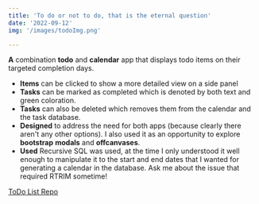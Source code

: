```yaml
---
title: 'To do or not to do, that is the eternal question'
date: '2022-09-12'
img: '/images/todoImg.png'

---
```


**A** combination **todo** and **calendar** app that displays todo items on their targeted completion days. 
- **Items** can be clicked to show a more detailed view on a side panel 
- **Tasks** can be marked as completed which is denoted by both text and green coloration. 
- **Tasks** can also be deleted which removes them from the calendar and the task database. 
- **Designed** to address the need for both apps (because clearly there aren't any other options). I also used it as an opportunity to explore **bootstrap** **modals** and **offcanvases**.
- **Used** Recursive SQL was used, at the time I only understood it well enough to manipulate it to the start and end dates that I wanted for generating a calendar in the database. Ask me about the issue that required RTRIM sometime!


[ToDo List Repo](https://github.com/kjensen19/weekend-sql-to-do-list)